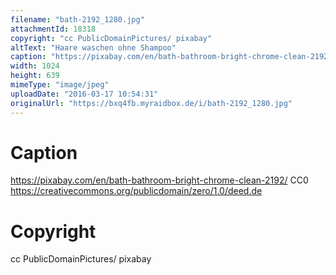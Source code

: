 ```yaml
---
filename: "bath-2192_1280.jpg"
attachmentId: 18318
copyright: "cc PublicDomainPictures/ pixabay"
altText: "Haare waschen ohne Shampoo"
caption: "https://pixabay.com/en/bath-bathroom-bright-chrome-clean-2192/\nCC0 \nhttps://creativecommons.org/publicdomain/zero/1.0/deed.de"
width: 1024
height: 639
mimeType: "image/jpeg"
uploadDate: "2016-03-17 10:54:31"
originalUrl: "https://bxq4fb.myraidbox.de/i/bath-2192_1280.jpg"
---
```


# Caption

https://pixabay.com/en/bath-bathroom-bright-chrome-clean-2192/
CC0 
https://creativecommons.org/publicdomain/zero/1.0/deed.de

# Copyright

cc PublicDomainPictures/ pixabay
